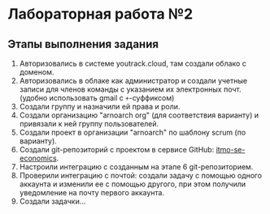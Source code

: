 # Лабораторная работа №2


## Этапы выполнения задания

1. Авторизовались в системе youtrack.cloud, там создали облако с доменом.
2. Авторизовались в облаке как администратор и создали учетные записи для
   членов команды с указанием их электронных почт. (удобно использовать gmail с
   `+`-суффиксом) 
3. Создали группу и назначили ей права и роли.
4. Создали организацию "arnoarch org" (для соответствия варианту) и привязали к ней группу пользователей.
5. Создали проект в организации "arnoarch" по шаблону scrum (по варианту).
6. Создали git-репозиторий с проектом в сервисе GitHub: [itmo-se-economics](https://github.com/e1turin/itmo-se-economics).
7. Настроили интеграцию с созданным на этапе 6 git-репозиторием.
8. Проверили интеграцию с почтой: создали задачу с помощью одного аккаунта и
   изменили ее с помощью другого, при этом получили уведомление на почту
   первого аккаунта.
9. Создали задачки...
